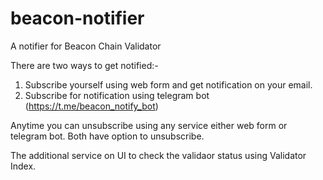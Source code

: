 # beacon-notifier
A notifier for Beacon Chain Validator

There are two ways to get notified:-

1. Subscribe yourself using web form and get notification on your email.
2. Subscribe for notification using telegram bot (https://t.me/beacon_notify_bot)

Anytime you can unsubscribe using any service either web form or telegram bot. Both have option to unsubscribe.

The additional service on UI to check the validaor status using Validator Index.
